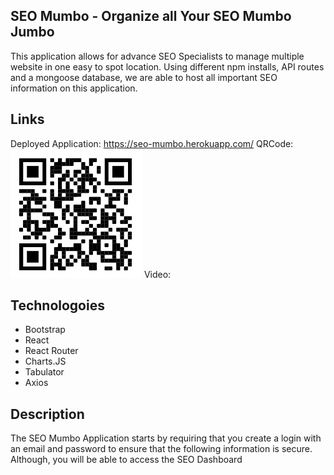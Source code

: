 ## SEO Mumbo - Organize all Your SEO Mumbo Jumbo 
This application allows for advance SEO Specialists to manage multiple website in one easy to spot location. Using different npm installs, API routes and a mongoose database, we are able to host all important SEO information on this application. 

## Links
Deployed Application: https://seo-mumbo.herokuapp.com/
QRCode: <img src="Images/QrCode.png">
Video: 

## Technologoies 
<ul>
    <li>Bootstrap</li>
    <li>React</li>
    <li>React Router</li>
    <li>Charts.JS</li>
    <li>Tabulator</li>
    <li>Axios</li>
</ul>

## Description
The SEO Mumbo Application starts by requiring that you create a login with an email and password to ensure that the following information is secure. Although, you will be able to access the SEO Dashboard